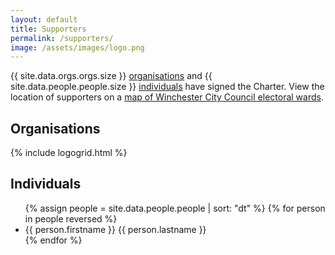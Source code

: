 ```yaml
---
layout: default
title: Supporters
permalink: /supporters/
image: /assets/images/logo.png
---
```


{{ site.data.orgs.orgs.size }} [organisations](#organisations) and {{ site.data.people.people.size }} [individuals](#individuals) have signed the Charter. View the location of supporters on a [map of Winchester City Council electoral wards](/map).

## Organisations
{% include logogrid.html %}

## Individuals
<ul class="card-columns">
  {% assign people = site.data.people.people | sort: "dt" %}
  {% for person in people reversed %}
    <li class="card">{{ person.firstname }} {{ person.lastname }}</li>
  {% endfor %}
</ul>





